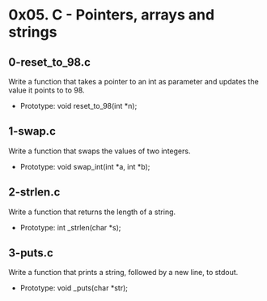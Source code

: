 # 0x05. C - Pointers, arrays and strings

## 0-reset_to_98.c
Write a function that takes a pointer to an int as parameter and updates the value it points to to 98.
- Prototype: void reset_to_98(int *n);

## 1-swap.c
Write a function that swaps the values of two integers.
- Prototype: void swap_int(int *a, int *b);

## 2-strlen.c
Write a function that returns the length of a string.
- Prototype: int _strlen(char *s);

## 3-puts.c
Write a function that prints a string, followed by a new line, to stdout.
- Prototype: void _puts(char *str);

##    
